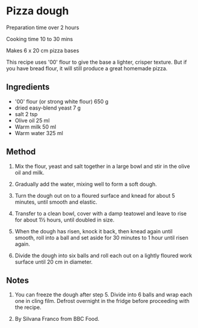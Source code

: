 # Pizza dough

Preparation time over 2 hours

Cooking time 10 to 30 mins

Makes 6 x 20 cm pizza bases

This recipe uses '00' flour to give the base a lighter, crisper texture.
But if you have bread flour, it will still produce a great homemade pizza.

## Ingredients

- '00' flour (or strong white flour) 650 g
- dried easy-blend yeast 7 g
- salt 2 tsp
- Olive oil 25 ml
- Warm milk 50 ml
- Warm water 325 ml

## Method

1. Mix the flour, yeast and salt together in a large bowl and stir in the olive oil and milk.

1. Gradually add the water, mixing well to form a soft dough.

1. Turn the dough out on to a floured surface and knead for about 5 minutes, until smooth and elastic.

1. Transfer to a clean bowl, cover with a damp teatowel and leave to rise for about 1½ hours, until doubled in size.

1. When the dough has risen, knock it back, then knead again until smooth, roll into a ball and set aside for 30 minutes to 1 hour until risen again.

1. Divide the dough into six balls and roll each out on a lightly floured work surface until 20 cm in diameter.

## Notes

1. You can freeze the dough after step 5. Divide into 6 balls and wrap each one in cling film. Defrost overnight in the fridge before proceeding with the recipe.

1. By Silvana Franco from BBC Food.
